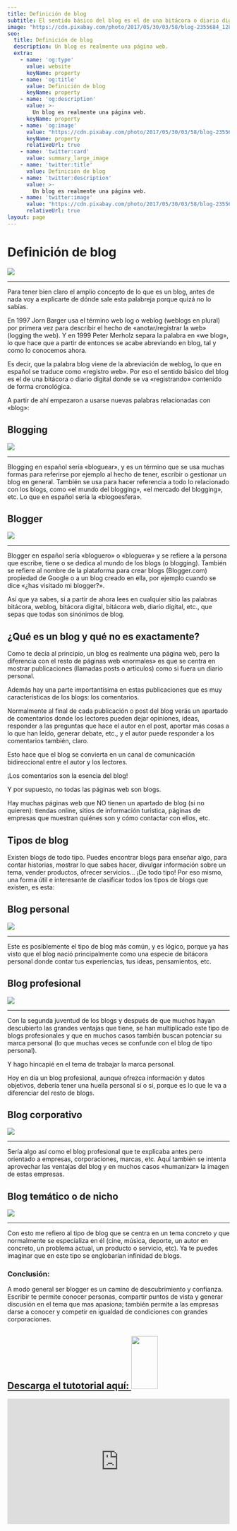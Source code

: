```yaml
---
title: Definición de blog
subtitle: El sentido básico del blog es el de una bitácora o diario digital donde se va «registrando» contenido de forma cronológica.
image: "https://cdn.pixabay.com/photo/2017/05/30/03/58/blog-2355684_1280.jpg"
seo:
  title: Definición de blog
  description: Un blog es realmente una página web.
  extra:
    - name: 'og:type'
      value: website
      keyName: property
    - name: 'og:title'
      value: Definición de blog
      keyName: property
    - name: 'og:description'
      value: >-
        Un blog es realmente una página web.
      keyName: property
    - name: 'og:image'
      value: "https://cdn.pixabay.com/photo/2017/05/30/03/58/blog-2355684_1280.jpg"
      keyName: property
      relativeUrl: true
    - name: 'twitter:card'
      value: summary_large_image
    - name: 'twitter:title'
      value: Definición de blog
    - name: 'twitter:description'
      value: >-
        Un blog es realmente una página web.
    - name: 'twitter:image'
      value: "https://cdn.pixabay.com/photo/2017/05/30/03/58/blog-2355684_1280.jpg"
      relativeUrl: true
layout: page
---
```


# Definición de blog

<img src="https://cdn.pixabay.com/photo/2017/05/30/03/58/blog-2355684_1280.jpg">

<hr/>

Para tener bien claro el amplio concepto de lo que es un blog, antes de nada voy a explicarte de dónde sale esta palabreja porque quizá no lo sabías.

En 1997 Jorn Barger usa el término web log o weblog (weblogs en plural) por primera vez para describir el hecho de «anotar/registrar la web» (logging the web). Y en 1999 Peter Merholz separa la palabra en «we blog», lo que hace que a partir de entonces se acabe abreviando en blog, tal y como lo conocemos ahora.

Es decir, que la palabra blog viene de la abreviación de weblog, lo que en español se traduce como «registro web». Por eso el sentido básico del blog es el de una bitácora o diario digital donde se va «registrando» contenido de forma cronológica.

A partir de ahí empezaron a usarse nuevas palabras relacionadas con «blog»:

## Blogging

<img src="https://cdn.pixabay.com/photo/2020/03/06/08/00/laptop-4906312_1280.jpg">

<hr/>

Blogging en español sería «bloguear», y es un término que se usa muchas formas para referirse por ejemplo al hecho de tener, escribir o gestionar un blog en general.
También se usa para hacer referencia a todo lo relacionado con los blogs, como «el mundo del blogging», «el mercado del blogging», etc. Lo que en español sería la «blogoesfera».

## Blogger

<img src="https://cdn.pixabay.com/photo/2019/10/15/08/17/laptop-4551026_1280.jpg">

<hr/>

Blogger en español sería «bloguero» o «bloguera» y se refiere a la persona que escribe, tiene o se dedica al mundo de los blogs (o blogging).
También se refiere al nombre de la plataforma para crear blogs (Blogger.com) propiedad de Google o a un blog creado en ella, por ejemplo cuando se dice «¿has visitado mi blogger?».

Así que ya sabes, si a partir de ahora lees en cualquier sitio las palabras bitácora, weblog, bitácora digital, bitácora web, diario digital, etc., que sepas que todas son sinónimos de blog.

## ¿Qué es un blog y qué no es exactamente?

Como te decía al principio, un blog es realmente una página web, pero la diferencia con el resto de páginas web «normales» es que se centra en mostrar publicaciones (llamadas posts o artículos) como si fuera un diario personal.

Además hay una parte importantísima en estas publicaciones que es muy características de los blogs: los comentarios.

Normalmente al final de cada publicación o post del blog verás un apartado de comentarios donde los lectores pueden dejar opiniones, ideas, responder a las preguntas que hace el autor en el post, aportar más cosas a lo que han leído, generar debate, etc., y el autor puede responder a los comentarios también, claro.

Esto hace que el blog se convierta en un canal de comunicación bidireccional entre el autor y
los lectores.

¡Los comentarios son la esencia del blog!

Y por supuesto, no todas las páginas web son blogs.

Hay muchas páginas web que NO tienen un apartado de blog (si no quieren): tiendas online, sitios de información turística, páginas de empresas que muestran quiénes son y cómo contactar con ellos, etc.

## Tipos de blog

Existen blogs de todo tipo. Puedes encontrar blogs para enseñar algo, para contar historias, mostrar lo que sabes hacer, divulgar información sobre un tema, vender productos, ofrecer servicios…
¡De todo tipo!
Por eso mismo, una forma útil e interesante de clasificar todos los tipos de blogs que existen, es esta:

## Blog personal

<img src="https://cdn.pixabay.com/photo/2021/05/16/17/07/instagram-6258683_1280.jpg">

<hr/>

Este es posiblemente el tipo de blog más común, y es lógico, porque ya has visto que el blog nació principalmente como una especie de bitácora personal donde contar tus experiencias, tus ideas, pensamientos, etc.

## Blog profesional

<img src="https://cdn.pixabay.com/photo/2018/12/07/09/00/computer-3861322_1280.jpg">

<hr/>

Con la segunda juventud de los blogs y después de que muchos hayan descubierto las grandes ventajas que tiene, se han multiplicado este tipo de blogs profesionales y que en muchos casos también buscan potenciar su marca personal (lo que muchas veces se confunde con el blog de tipo personal).

Y hago hincapié en el tema de trabajar la marca personal.

Hoy en día un blog profesional, aunque ofrezca información y datos objetivos, debería tener una huella personal sí o sí, porque es lo que le va a diferenciar del resto de blogs.

## Blog corporativo

<img src="https://cdn.pixabay.com/photo/2017/08/01/23/23/people-2568603_1280.jpg">

<hr/>

Sería algo así como el blog profesional que te explicaba antes pero orientado a empresas, corporaciones, marcas, etc. Aquí también se intenta aprovechar las ventajas del blog y en muchos casos «humanizar» la imagen de estas empresas.

## Blog temático o de nicho

<img src="https://cdn.pixabay.com/photo/2018/09/15/16/36/content-3679757_1280.png">

<hr/>

Con esto me refiero al tipo de blog que se centra en un tema concreto y que normalmente se especializa en él (cine, música, deporte, un autor en concreto, un problema actual, un producto o servicio, etc). Ya te puedes imaginar que en este tipo se englobarían infinidad de blogs.

### Conclusión:

A modo general ser blogger es un camino de descubrimiento y confianza. Escribir te permite conocer personas, compartir puntos de vista y generar discusión en el tema que mas apasiona; también permite a las empresas darse a conocer y competir en igualdad de condiciones con grandes corporaciones.

<div class="important">
  <a
    href="https://drive.google.com/file/d/1JUw-PFOn3U_O9WpYO1AzuEHN7TAo8g2q/view?usp=sharing"
    target="_blank">
    <h2>Descarga el tutotorial aquí:
      <img
      width="60"
      height="120"
      src="https://cdn.pixabay.com/photo/2018/09/07/14/42/download-pdf-3660827_960_720.png"/>
    </h2>
  </a>
</div>


<div style="width: 100%;">
  <div style="position: relative; padding-bottom: 56.25%; padding-top: 0; height: 0;">
    <iframe
      frameborder="0"
      width="1200"
      height="675"
      style="position: absolute; top: 0; left: 0; width: 100%; height: 100%;"
      src="https://view.genial.ly/61e744365d94b600149b2822"
      type="text/html"
      allowscriptaccess="always"
      allowfullscreen="true"
      scrolling="yes"
      allownetworking="all">
    </iframe>
  </div>
</div>